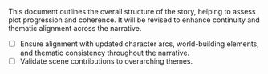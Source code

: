 This document outlines the overall structure of the story, helping to assess plot progression and coherence. It will be revised to enhance continuity and thematic alignment across the narrative.
- [ ] Ensure alignment with updated character arcs, world-building elements, and thematic consistency throughout the narrative.
- [ ] Validate scene contributions to overarching themes.

